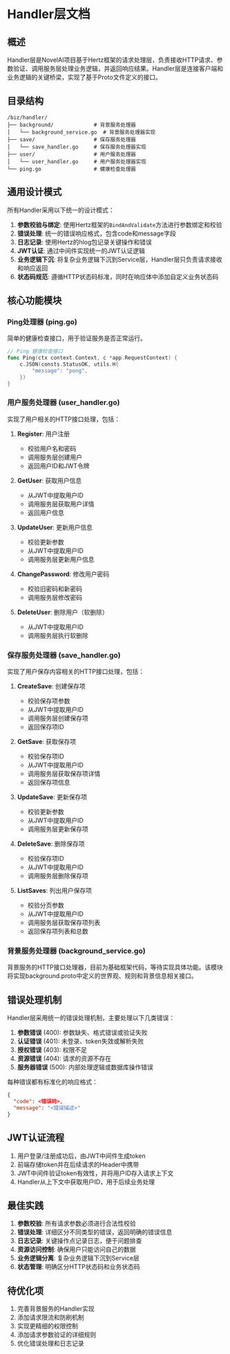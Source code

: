 # Handler层文档

## 概述

Handler层是NovelAI项目基于Hertz框架的请求处理层，负责接收HTTP请求、参数验证、调用服务层处理业务逻辑，并返回响应结果。Handler层是连接客户端和业务逻辑的关键桥梁，实现了基于Proto文件定义的接口。

## 目录结构

```
/biz/handler/
├── background/             # 背景服务处理器
│   └── background_service.go  # 背景服务处理器实现
├── save/                   # 保存服务处理器
│   └── save_handler.go     # 保存服务处理器实现
├── user/                   # 用户服务处理器
│   └── user_handler.go     # 用户服务处理器实现
└── ping.go                 # 健康检查处理器
```

## 通用设计模式

所有Handler采用以下统一的设计模式：

1. **参数校验与绑定**: 使用Hertz框架的`BindAndValidate`方法进行参数绑定和校验
2. **错误处理**: 统一的错误响应格式，包含code和message字段
3. **日志记录**: 使用Hertz的hlog包记录关键操作和错误
4. **JWT认证**: 通过中间件实现统一的JWT认证逻辑
5. **业务逻辑下沉**: 将复杂业务逻辑下沉到Service层，Handler层只负责请求接收和响应返回
6. **状态码规范**: 遵循HTTP状态码标准，同时在响应体中添加自定义业务状态码

## 核心功能模块

### Ping处理器 (ping.go)

简单的健康检查接口，用于验证服务是否正常运行。

```go
// Ping 健康检查接口
func Ping(ctx context.Context, c *app.RequestContext) {
    c.JSON(consts.StatusOK, utils.H{
        "message": "pong",
    })
}
```

### 用户服务处理器 (user_handler.go)

实现了用户相关的HTTP接口处理，包括：

1. **Register**: 用户注册
   - 校验用户名和密码
   - 调用服务层创建用户
   - 返回用户ID和JWT令牌

2. **GetUser**: 获取用户信息
   - 从JWT中提取用户ID
   - 调用服务层获取用户详情
   - 返回用户信息

3. **UpdateUser**: 更新用户信息
   - 校验更新参数
   - 从JWT中提取用户ID
   - 调用服务层更新用户信息

4. **ChangePassword**: 修改用户密码
   - 校验旧密码和新密码
   - 调用服务层修改密码

5. **DeleteUser**: 删除用户（软删除）
   - 从JWT中提取用户ID
   - 调用服务层执行软删除

### 保存服务处理器 (save_handler.go)

实现了用户保存内容相关的HTTP接口处理，包括：

1. **CreateSave**: 创建保存项
   - 校验保存项参数
   - 从JWT中提取用户ID
   - 调用服务层创建保存项
   - 返回保存项ID

2. **GetSave**: 获取保存项
   - 校验保存项ID
   - 从JWT中提取用户ID
   - 调用服务层获取保存项详情
   - 返回保存项信息

3. **UpdateSave**: 更新保存项
   - 校验更新参数
   - 从JWT中提取用户ID
   - 调用服务层更新保存项

4. **DeleteSave**: 删除保存项
   - 校验保存项ID
   - 从JWT中提取用户ID
   - 调用服务层删除保存项

5. **ListSaves**: 列出用户保存项
   - 校验分页参数
   - 从JWT中提取用户ID
   - 调用服务层获取保存项列表
   - 返回保存项列表和总数

### 背景服务处理器 (background_service.go)

背景服务的HTTP接口处理器，目前为基础框架代码，等待实现具体功能。该模块将实现background.proto中定义的世界观、规则和背景信息相关接口。

## 错误处理机制

Handler层采用统一的错误处理机制，主要处理以下几类错误：

1. **参数错误** (400): 参数缺失、格式错误或验证失败
2. **认证错误** (401): 未登录、token失效或解析失败
3. **授权错误** (403): 权限不足
4. **资源错误** (404): 请求的资源不存在
5. **服务器错误** (500): 内部处理逻辑或数据库操作错误

每种错误都有标准化的响应格式：

```json
{
  "code": <错误码>,
  "message": "<错误描述>"
}
```

## JWT认证流程

1. 用户登录/注册成功后，由JWT中间件生成token
2. 前端存储token并在后续请求的Header中携带
3. JWT中间件验证token有效性，并将用户ID存入请求上下文
4. Handler从上下文中获取用户ID，用于后续业务处理

## 最佳实践

1. **参数校验**: 所有请求参数必须进行合法性校验
2. **错误处理**: 详细区分不同类型的错误，返回明确的错误信息
3. **日志记录**: 关键操作点记录日志，便于问题排查
4. **资源访问控制**: 确保用户只能访问自己的数据
5. **业务逻辑分离**: 复杂业务逻辑下沉到Service层
6. **状态管理**: 明确区分HTTP状态码和业务状态码

## 待优化项

1. 完善背景服务的Handler实现
2. 添加请求限流和防刷机制
3. 实现更精细的权限控制
4. 添加请求参数验证的详细规则
5. 优化错误处理和日志记录
